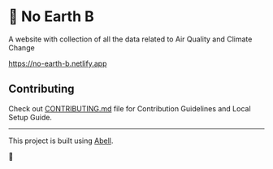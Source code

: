 # 🌱 No Earth B

A website with collection of all the data related to Air Quality and Climate Change

https://no-earth-b.netlify.app

## Contributing

Check out [CONTRIBUTING.md](CONTRIBUTING.md) file for Contribution Guidelines and Local Setup Guide.

----

This project is built using [Abell](https://abelljs.org).

🌱